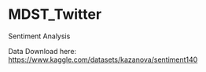 # MDST_Twitter
Sentiment Analysis

Data Download here:
https://www.kaggle.com/datasets/kazanova/sentiment140
